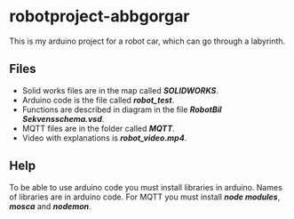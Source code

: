 # robotproject-abbgorgar

This is my arduino project for a robot car, which can go through a labyrinth.

## Files
* Solid works files are in the map called _**SOLIDWORKS**_.
* Arduino code is the file called _**robot_test**_.
* Functions are described in diagram in the file _**RobotBil Sekvensschema.vsd**_.
* MQTT files are in the folder called _**MQTT**_.
* Video with explanations is _**robot_video.mp4**_.

## Help

To be able to use arduino code you must install libraries in arduino. Names of libraries are in arduino code.
For MQTT you must install _**node modules**_, _**mosca**_ and _**nodemon**_.
